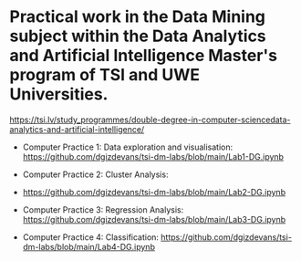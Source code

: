 # Practical work in the Data Mining subject within the Data Analytics and Artificial Intelligence Master's program of TSI and UWE Universities. 
https://tsi.lv/study_programmes/double-degree-in-computer-sciencedata-analytics-and-artificial-intelligence/

- Computer Practice 1: Data exploration and visualisation:
  https://github.com/dgizdevans/tsi-dm-labs/blob/main/Lab1-DG.ipynb

- Computer Practice 2: Cluster Analysis: 
- https://github.com/dgizdevans/tsi-dm-labs/blob/main/Lab2-DG.ipynb

- Computer Practice 3: Regression Analysis:
  https://github.com/dgizdevans/tsi-dm-labs/blob/main/Lab3-DG.ipynb

- Computer Practice 4: Classification:
  https://github.com/dgizdevans/tsi-dm-labs/blob/main/Lab4-DG.ipynb

